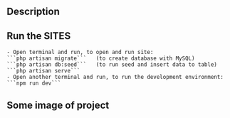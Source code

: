 ## Description

## Run the SITES

    - Open terminal and run, to open and run site:
    ```php artisan migrate```   (to create database with MySQL)
    ```php artisan db:seed```   (to run seed and insert data to table)
    ```php artisan serve```
    - Open another terminal and run, to run the development environment:
    ```npm run dev```

## Some image of project
